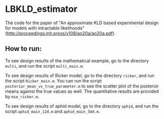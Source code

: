 # LBKLD_estimator

The code for the paper of "An approximate KLD based experimental design for models with intractable likelihoods"
(http://proceedings.mlr.press/v108/ao20a/ao20a.pdf).

## How to run: 
To see design results of the mathematical example, go to the directory `multi`, and run the script `multi_main.m`.

To see design results of Ricker model, go to the directory `ricker`, and run the script `Ricker_main.m`.
You can run the script `posterior_mean_vs_true_parameter.m` to see the scatter plot of the posterior means against the true values as well.
The quantitative results are provided by `mse_ricker.m`.

To see design results of aphid model, go to the directory `aphid`, and run the script `aphid_main_12d.m` and `aphid_main_34d.m`.
